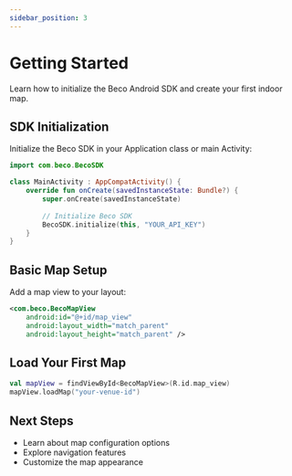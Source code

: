 ```yaml
---
sidebar_position: 3
---
```


# Getting Started

Learn how to initialize the Beco Android SDK and create your first indoor map.

## SDK Initialization

Initialize the Beco SDK in your Application class or main Activity:

```kotlin
import com.beco.BecoSDK

class MainActivity : AppCompatActivity() {
    override fun onCreate(savedInstanceState: Bundle?) {
        super.onCreate(savedInstanceState)
        
        // Initialize Beco SDK
        BecoSDK.initialize(this, "YOUR_API_KEY")
    }
}
```

## Basic Map Setup

Add a map view to your layout:

```xml
<com.beco.BecoMapView
    android:id="@+id/map_view"
    android:layout_width="match_parent"
    android:layout_height="match_parent" />
```

## Load Your First Map

```kotlin
val mapView = findViewById<BecoMapView>(R.id.map_view)
mapView.loadMap("your-venue-id")
```

## Next Steps

- Learn about map configuration options
- Explore navigation features
- Customize the map appearance
